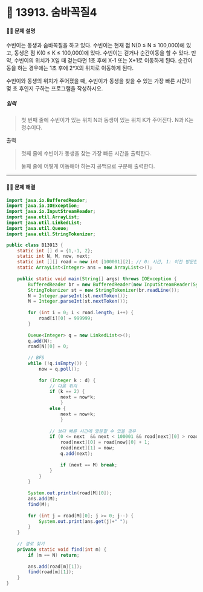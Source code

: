 # 👻 13913. 숨바꼭질4

[📝 문제링크]: https://www.acmicpc.net/problem/13913



#### 💁‍♀️ 문제 설명

수빈이는 동생과 숨바꼭질을 하고 있다. 수빈이는 현재 점 N(0 ≤ N ≤ 100,000)에 있고, 동생은 점 K(0 ≤ K ≤ 100,000)에 있다. 수빈이는 걷거나 순간이동을 할 수 있다. 만약, 수빈이의 위치가 X일 때 걷는다면 1초 후에 X-1 또는 X+1로 이동하게 된다. 순간이동을 하는 경우에는 1초 후에 2*X의 위치로 이동하게 된다.

수빈이와 동생의 위치가 주어졌을 때, 수빈이가 동생을 찾을 수 있는 가장 빠른 시간이 몇 초 후인지 구하는 프로그램을 작성하시오.





##### 입력

> 첫 번째 줄에 수빈이가 있는 위치 N과 동생이 있는 위치 K가 주어진다. N과 K는 정수이다.



출력

> 첫째 줄에 수빈이가 동생을 찾는 가장 빠른 시간을 출력한다.
>
> 둘째 줄에 어떻게 이동해야 하는지 공백으로 구분해 출력한다.



---------------------------



#### 🤸‍♂️ 문제 해결

```java
import java.io.BufferedReader;
import java.io.IOException;
import java.io.InputStreamReader;
import java.util.ArrayList;
import java.util.LinkedList;
import java.util.Queue;
import java.util.StringTokenizer;

public class B13913 {
	static int [] d = {1,-1, 2};
	static int N, M, now, next;
	static int [][] road = new int [100001][2]; // 0: 시간, 1: 이전 방문한 곳
	static ArrayList<Integer> ans = new ArrayList<>();
	
	public static void main(String[] args) throws IOException {
		BufferedReader br = new BufferedReader(new InputStreamReader(System.in));
		StringTokenizer st = new StringTokenizer(br.readLine());
		N = Integer.parseInt(st.nextToken());
		M = Integer.parseInt(st.nextToken());
	
		for (int i = 0; i < road.length; i++) {
			road[i][0] = 999999;
		}
		
		Queue<Integer> q = new LinkedList<>();
		q.add(N);
		road[N][0] = 0;
		
        // BFS
		while (!q.isEmpty()) {
			now = q.poll();
			
			for (Integer k : d) {
                // 다음 위치
				if (k == 2) {
					next = now*k;
					}
				else {
					next = now+k;
					}
				
                // 보다 빠른 시간에 방문할 수 있을 경우
				if (0 <= next  && next < 100001 && road[next][0] > road[now][0] + 1) {
					road[next][0] = road[now][0] + 1;
					road[next][1] = now;
					q.add(next);
					
					if (next == M) break;
				}
			}			
		}
		
		System.out.println(road[M][0]);
		ans.add(M);
		find(M);
		
		for (int j = road[M][0]; j >= 0; j--) {
			System.out.print(ans.get(j)+" ");
		}
	}
	
    // 경로 찾기
	private static void find(int m) {
		if (m == N) return; 
		
		ans.add(road[m][1]);
		find(road[m][1]);
	}
}
```

